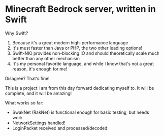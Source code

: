 # Minecraft Bedrock server, written in Swift

Why Swift?

1. Because it's a great modern high-performance language
2. It's must faster than Java or PHP, the two other leading options!
3. Swift-NIO provides non-blocking IO and should theoretically scale much better than any other mechanism
4. It's my personal favorite language, and while I know that's not a great reason, it's enough for me!

Disagree? That's fine!

This is a project I am from this day forward dedicating myself to. It will be complete, and it will be amazing!

What works so far:

* SwakNet (RakNet) is functional enough for basic testing, but needs work
* NetworkSettings handled!
* LoginPacket received and processed/decoded
